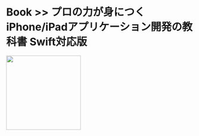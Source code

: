 # Book >> プロの力が身につく iPhone/iPadアプリケーション開発の教科書 Swift対応版

<img src="https://cover.openbd.jp/9784797380064.jpg" style="width: 200px"/>